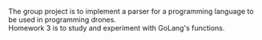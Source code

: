 The group project is to implement a parser for a programming language to be used in programming drones.\
Homework 3 is to study and experiment with GoLang's functions.